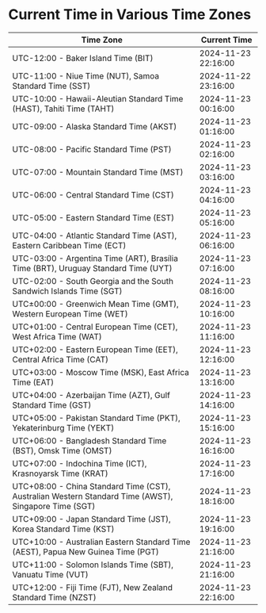 # Current Time in Various Time Zones

| Time Zone | Current Time |
|-----------|--------------|
| UTC-12:00 - Baker Island Time (BIT) | 2024-11-23 22:16:00 |
| UTC-11:00 - Niue Time (NUT), Samoa Standard Time (SST) | 2024-11-22 23:16:00 |
| UTC-10:00 - Hawaii-Aleutian Standard Time (HAST), Tahiti Time (TAHT) | 2024-11-23 00:16:00 |
| UTC-09:00 - Alaska Standard Time (AKST) | 2024-11-23 01:16:00 |
| UTC-08:00 - Pacific Standard Time (PST) | 2024-11-23 02:16:00 |
| UTC-07:00 - Mountain Standard Time (MST) | 2024-11-23 03:16:00 |
| UTC-06:00 - Central Standard Time (CST) | 2024-11-23 04:16:00 |
| UTC-05:00 - Eastern Standard Time (EST) | 2024-11-23 05:16:00 |
| UTC-04:00 - Atlantic Standard Time (AST), Eastern Caribbean Time (ECT) | 2024-11-23 06:16:00 |
| UTC-03:00 - Argentina Time (ART), Brasília Time (BRT), Uruguay Standard Time (UYT) | 2024-11-23 07:16:00 |
| UTC-02:00 - South Georgia and the South Sandwich Islands Time (SGT) | 2024-11-23 08:16:00 |
| UTC±00:00 - Greenwich Mean Time (GMT), Western European Time (WET) | 2024-11-23 10:16:00 |
| UTC+01:00 - Central European Time (CET), West Africa Time (WAT) | 2024-11-23 11:16:00 |
| UTC+02:00 - Eastern European Time (EET), Central Africa Time (CAT) | 2024-11-23 12:16:00 |
| UTC+03:00 - Moscow Time (MSK), East Africa Time (EAT) | 2024-11-23 13:16:00 |
| UTC+04:00 - Azerbaijan Time (AZT), Gulf Standard Time (GST) | 2024-11-23 14:16:00 |
| UTC+05:00 - Pakistan Standard Time (PKT), Yekaterinburg Time (YEKT) | 2024-11-23 15:16:00 |
| UTC+06:00 - Bangladesh Standard Time (BST), Omsk Time (OMST) | 2024-11-23 16:16:00 |
| UTC+07:00 - Indochina Time (ICT), Krasnoyarsk Time (KRAT) | 2024-11-23 17:16:00 |
| UTC+08:00 - China Standard Time (CST), Australian Western Standard Time (AWST), Singapore Time (SGT) | 2024-11-23 18:16:00 |
| UTC+09:00 - Japan Standard Time (JST), Korea Standard Time (KST) | 2024-11-23 19:16:00 |
| UTC+10:00 - Australian Eastern Standard Time (AEST), Papua New Guinea Time (PGT) | 2024-11-23 21:16:00 |
| UTC+11:00 - Solomon Islands Time (SBT), Vanuatu Time (VUT) | 2024-11-23 21:16:00 |
| UTC+12:00 - Fiji Time (FJT), New Zealand Standard Time (NZST) | 2024-11-23 22:16:00 |
